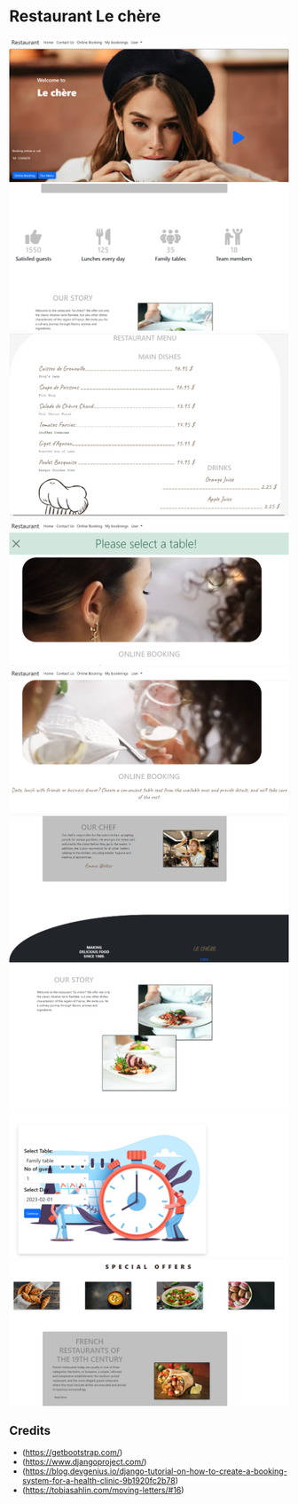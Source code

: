 # Restaurant Le chère
![home_page](assets/images/home_page.png)
![likes](assets/images/likes.png)
![menu](assets/images/menu.png)
![messages](assets/images/messages.png)
![online_booking](assets/images/online_booking.png)
![our_chef](assets/images/our_chef.png)
![our_story](assets/images/our_story.png)
![selest_table](assets/images/select_table.png)
![special_offers](assets/images/special_offers.png)


## Credits

- (https://getbootstrap.com/)
- (https://www.djangoproject.com/)
- (https://blog.devgenius.io/django-tutorial-on-how-to-create-a-booking-system-for-a-health-clinic-9b1920fc2b78)
- (https://tobiasahlin.com/moving-letters/#16)